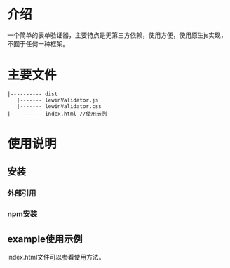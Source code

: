 # 介绍
一个简单的表单验证器，主要特点是无第三方依赖，使用方便，使用原生js实现，不囿于任何一种框架。

# 主要文件
```
|---------- dist
   |------- lewinValidator.js
   |------- lewinValidator.css
|---------- index.html //使用示例
```

# 使用说明
## 安装
### 外部引用

### npm安装


## example使用示例
index.html文件可以参看使用方法。
